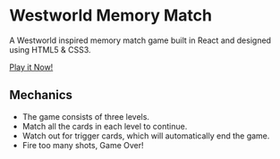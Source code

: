 # Westworld Memory Match

A Westworld inspired memory match game built in React and designed using HTML5 & CSS3.

[Play it Now!](lorimitchell.tech/apps/westworld/)

## Mechanics

* The game consists of three levels.
* Match all the cards in each level to continue.
* Watch out for trigger cards, which will automatically end the game.
* Fire too many shots, Game Over!

